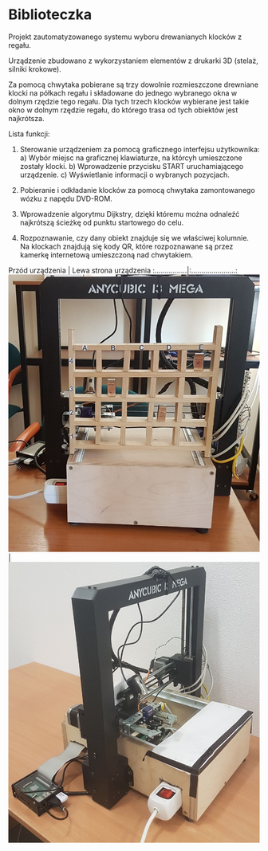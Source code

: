 # Biblioteczka

Projekt zautomatyzowanego systemu wyboru drewanianych klocków z regału.

Urządzenie zbudowano z wykorzystaniem elementów z drukarki 3D (stelaż, silniki krokowe).

Za pomocą chwytaka pobierane są trzy dowolnie rozmieszczone drewniane klocki na półkach regału i składowane do jednego wybranego okna w dolnym rzędzie tego regału. Dla tych trzech klocków wybierane jest takie okno w dolnym rzędzie regału, do którego trasa od tych obiektów jest najkrótsza.

Lista funkcji:

1. Sterowanie urządzeniem za pomocą graficznego interfejsu użytkownika:
    a) Wybór miejsc na graficznej klawiaturze, na którcyh umieszczone zostały klocki.
    b) Wprowadzenie przycisku START uruchamiającego urządzenie.
    c) Wyświetlanie informacji o wybranych pozycjach.

2. Pobieranie i odkładanie klocków za pomocą chwytaka zamontowanego wózku z napędu DVD-ROM.

3. Wprowadzenie algorytmu Dijkstry, dzięki któremu można odnaleźć najkrótszą ścieżkę od punktu startowego do celu.

4. Rozpoznawanie, czy dany obiekt znajduje się we właściwej kolumnie. Na klockach znajdują się kody QR, które rozpoznawane są przez kamerkę internetową umieszczoną nad chwytakiem.

Przód urządzenia | Lewa strona urządzenia
:................|:......................:
![alt text](https://github.com/ArminD93/Biblioteczka/blob/dev/images/biblioteczka2.jpg?raw=true)|![alt text](https://github.com/ArminD93/Biblioteczka/blob/dev/images/biblioteczka1.jpg?raw=true)




